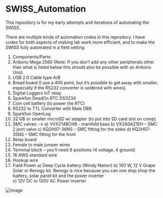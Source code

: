 # SWISS_Automation
This repository is for my early attempts and iterations of automating the SWISS. 

There are multiple kinds of automation codes in this repository. I have codes for both aspects of making lab work more efficient, and to make the SWISS fully automated in a field setting

1. Components/Parts: 
1.	Arduino Mega 2560 (Note: If you don’t add any other peripherals other than what is listed below this should also be possible with an Arduino Uno). 
2.	USB 2.0 Cable type A/B
3.	Bread board (I use a 400 point, but it’s possible to get away with smaller, especially if the RS232 converter is soldered with wires). 
4.	Digital Loggers IoT relay 
5.	Sparkfun DeadOn RTC DS3234 
6.	Coin cell battery (to power the RTC)
7.	RS232 to TTL Converter with Male DB9 
8.	Sparkfun OpenLog
9.	32 GB or smaller microSD w/ adapter (to put into SD card slot on comp)
10.	SMC valves –> 
a)	VVX214BO4B - manifold base
b)	VX2A0AZ1EH – SMC 2 port valve
c)	KQ2H07-36NS – SMC fitting for the sides
d)	KQ2H07-35NS – SMC fitting for the front
11.	Relay board 
12.	Female to male jumper wires 
13.	Terminal block – you’ll need 8 positions (4 voltage, 4 ground)
14.	16 AWG standard wire 
15.	Hookup wire
16.	Field Power
a)	Deep Cycle battery (Windy Nation)
b)	100 W, 12 V Grape Solar or Renogy kit. Renogy is nice because you can one stop shop the battery, solar panel kit and the power inverter  
c)	12V DC to 120V AC Power inverter

![image](https://user-images.githubusercontent.com/16805177/163834102-a148cfa4-d3d9-4982-b291-ceb90c788ee6.png)
